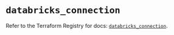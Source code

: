 # `databricks_connection`

Refer to the Terraform Registry for docs: [`databricks_connection`](https://registry.terraform.io/providers/databricks/databricks/1.76.0/docs/resources/connection).

